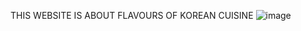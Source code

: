 THIS WEBSITE IS ABOUT FLAVOURS OF KOREAN CUISINE
![image](https://github.com/AkshayaJillella/website/assets/152838532/6c784b2d-bf4c-4411-9950-33bfab96fab3)
